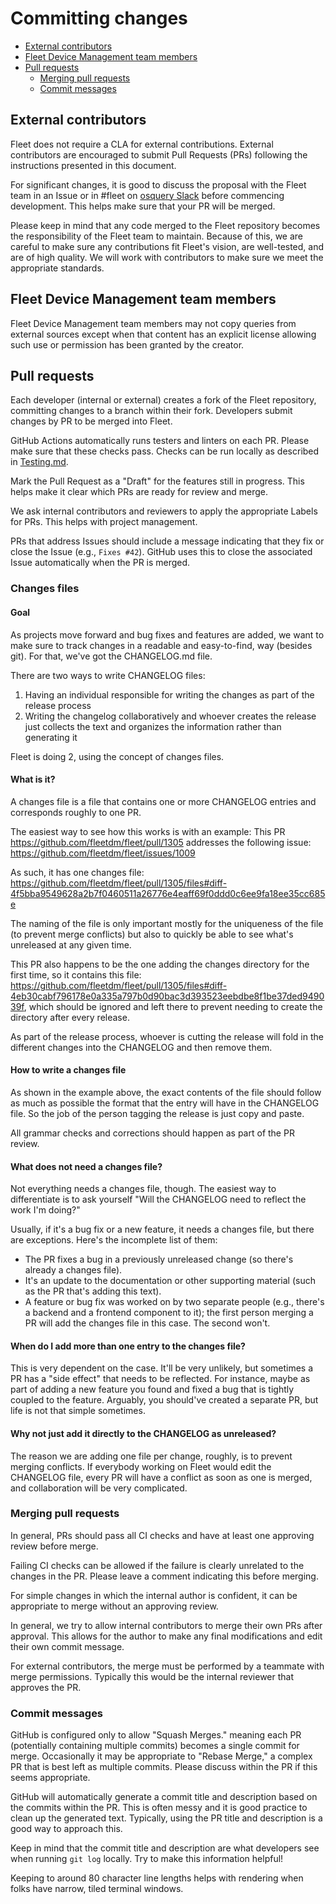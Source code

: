 # Committing changes
- [External contributors](#external-contributors)
- [Fleet Device Management team members](#fleet-device-management-team-members)
- [Pull requests](#pull-requests)
  - [Merging pull requests](#merging-pull-requests)
  - [Commit messages](#commit-messages)

## External contributors

Fleet does not require a CLA for external contributions. External contributors are encouraged to submit Pull Requests (PRs) following the instructions presented in this document.

For significant changes, it is good to discuss the proposal with the Fleet team in an Issue or in #fleet on [osquery Slack](https://join.slack.com/t/osquery/shared_invite/zt-h29zm0gk-s2DBtGUTW4CFel0f0IjTEw) before commencing development. This helps make sure that your PR will be merged.

Please keep in mind that any code merged to the Fleet repository becomes the responsibility of the Fleet team to maintain. Because of this, we are careful to make sure any contributions fit Fleet's vision, are well-tested, and are of high quality. We will work with contributors to make sure we meet the appropriate standards.

## Fleet Device Management team members
Fleet Device Management team members may not copy queries from external sources except when that content has an explicit license allowing such use or permission has been granted by the creator.

## Pull requests

Each developer (internal or external) creates a fork of the Fleet repository, committing changes to a branch within their fork. Developers submit changes by PR to be merged into Fleet.

GitHub Actions automatically runs testers and linters on each PR. Please make sure that these checks pass. Checks can be run locally as described in [Testing.md](./Testing-and-local-development.md).

Mark the Pull Request as a "Draft" for the features still in progress. This helps make it clear which PRs are ready for review and merge.

We ask internal contributors and reviewers to apply the appropriate Labels for PRs. This helps with project management.

PRs that address Issues should include a message indicating that they fix or close the Issue (e.g., `Fixes #42`). GitHub uses this to close the associated Issue automatically when the PR is merged.

### Changes files

#### Goal

As projects move forward and bug fixes and features are added, we want to make sure to track changes in a readable and easy-to-find, way (besides git). For that, we've got the CHANGELOG.md file.

There are two ways to write CHANGELOG files:

1. Having an individual responsible for writing the changes as part of the release process
2. Writing the changelog collaboratively and whoever creates the release just collects the text and organizes the information rather than generating it

Fleet is doing 2, using the concept of changes files.

#### What is it?

A changes file is a file that contains one or more CHANGELOG entries and corresponds roughly to one PR.

The easiest way to see how this works is with an example: This PR https://github.com/fleetdm/fleet/pull/1305 addresses the following issue: https://github.com/fleetdm/fleet/issues/1009

As such, it has one changes file: https://github.com/fleetdm/fleet/pull/1305/files#diff-4f5bba9549628a2b7f0460511a26776e4eaff69f0ddd0c6ee9fa18ee35cc685e

The naming of the file is only important mostly for the uniqueness of the file (to prevent merge conflicts) but also to quickly be able to see what's unreleased at any given time.

This PR also happens to be the one adding the changes directory for the first time, so it contains this file: https://github.com/fleetdm/fleet/pull/1305/files#diff-4eb30cabf796178e0a335a797b0d90bac3d393523eebdbe8f1be37ded949039f, which should be ignored and left there to prevent needing to create the directory after every release.

As part of the release process, whoever is cutting the release will fold in the different changes into the CHANGELOG and then remove them.

#### How to write a changes file

As shown in the example above, the exact contents of the file should follow as much as possible the format that the entry will have in the CHANGELOG file. So the job of the person tagging the release is just copy and paste.

All grammar checks and corrections should happen as part of the PR review.

#### What does not need a changes file?

Not everything needs a changes file, though. The easiest way to differentiate is to ask yourself "Will the CHANGELOG need to reflect the work I'm doing?"

Usually, if it's a bug fix or a new feature, it needs a changes file, but there are exceptions. Here's the incomplete list of them:

- The PR fixes a bug in a previously unreleased change (so there's already a changes file).
- It's an update to the documentation or other supporting material (such as the PR that's adding this text).
- A feature or bug fix was worked on by two separate people (e.g., there's a backend and a frontend component to it); the first person merging a PR will add the changes file in this case. The second won't.

#### When do I add more than one entry to the changes file?

This is very dependent on the case. It'll be very unlikely, but sometimes a PR has a "side effect" that needs to be reflected. For instance, maybe as part of adding a new feature you found and fixed a bug that is tightly coupled to the feature. Arguably, you should've created a separate PR, but life is not that simple sometimes.

#### Why not just add it directly to the CHANGELOG as unreleased?

The reason we are adding one file per change, roughly, is to prevent merging conflicts. If everybody working on Fleet would edit the CHANGELOG file, every PR will have a conflict as soon as one is merged, and collaboration will be very complicated.

### Merging pull requests

In general, PRs should pass all CI checks and have at least one approving review before merge.

Failing CI checks can be allowed if the failure is clearly unrelated to the changes in the PR. Please leave a comment indicating this before merging.

For simple changes in which the internal author is confident, it can be appropriate to merge without an approving review.

In general, we try to allow internal contributors to merge their own PRs after approval. This allows for the author to make any final modifications and edit their own commit message.

For external contributors, the merge must be performed by a teammate with merge permissions. Typically this would be the internal reviewer that approves the PR.

### Commit messages

GitHub is configured only to allow "Squash Merges." meaning each PR (potentially containing multiple commits) becomes a single commit for merge. Occasionally it may be appropriate to "Rebase Merge," a complex PR that is best left as multiple commits. Please discuss within the PR if this seems appropriate.

GitHub will automatically generate a commit title and description based on the commits within the PR. This is often messy and it is good practice to clean up the generated text. Typically, using the PR title and description is a good way to approach this.

Keep in mind that the commit title and description are what developers see when running `git log` locally. Try to make this information helpful!

Keeping to around 80 character line lengths helps with rendering when folks have narrow, tiled terminal windows.

<meta name="pageOrderInSection" value="400">
